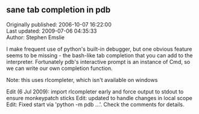 ## sane tab completion in pdb  
Originally published: 2006-10-07 16:22:00  
Last updated: 2009-07-06 04:35:33  
Author: Stephen Emslie  
  
I make frequent use of python's built-in debugger, but one obvious feature seems to be missing - the bash-like tab completion that you can add to the interpreter. Fortunately pdb's interactive prompt is an instance of Cmd, so we can write our own completion function.

Note: this uses rlcompleter, which isn't available on windows

Edit (6 Jul 2009): import rlcompleter early and force output to stdout to ensure monkeypatch sticks
Edit: updated to handle changes in local scope
Edit: Fixed start via 'python -m pdb ...'. Check the comments for details.